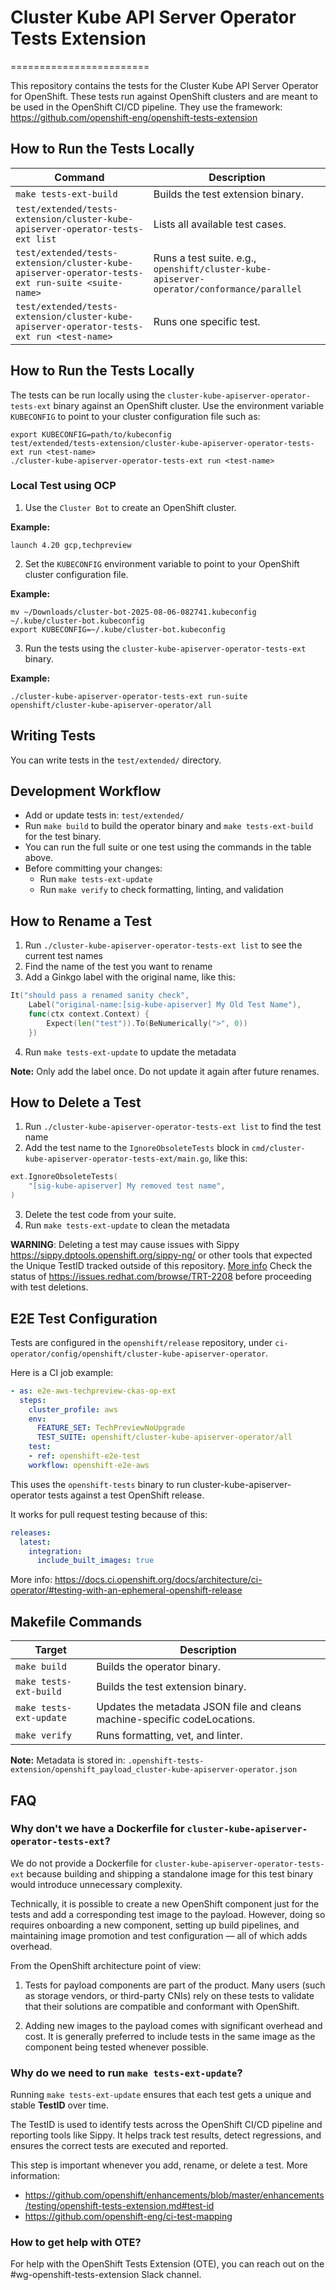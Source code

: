 # Cluster Kube API Server Operator Tests Extension
========================

This repository contains the tests for the Cluster Kube API Server Operator for OpenShift.
These tests run against OpenShift clusters and are meant to be used in the OpenShift CI/CD pipeline.
They use the framework: https://github.com/openshift-eng/openshift-tests-extension

## How to Run the Tests Locally

| Command                                                                                    | Description                                                              |
|--------------------------------------------------------------------------------------------|--------------------------------------------------------------------------|
| `make tests-ext-build`                                                                     | Builds the test extension binary.                                        |
| `test/extended/tests-extension/cluster-kube-apiserver-operator-tests-ext list`           | Lists all available test cases.                                          |
| `test/extended/tests-extension/cluster-kube-apiserver-operator-tests-ext run-suite <suite-name>` | Runs a test suite. e.g., `openshift/cluster-kube-apiserver-operator/conformance/parallel` |
| `test/extended/tests-extension/cluster-kube-apiserver-operator-tests-ext run <test-name>` | Runs one specific test.                                                  |


## How to Run the Tests Locally

The tests can be run locally using the `cluster-kube-apiserver-operator-tests-ext` binary against an OpenShift cluster.
Use the environment variable `KUBECONFIG` to point to your cluster configuration file such as:

```shell
export KUBECONFIG=path/to/kubeconfig
test/extended/tests-extension/cluster-kube-apiserver-operator-tests-ext run <test-name>
./cluster-kube-apiserver-operator-tests-ext run <test-name>
```

### Local Test using OCP

1. Use the `Cluster Bot` to create an OpenShift cluster.

**Example:**

```shell
launch 4.20 gcp,techpreview
```

2. Set the `KUBECONFIG` environment variable to point to your OpenShift cluster configuration file.

**Example:**

```shell
mv ~/Downloads/cluster-bot-2025-08-06-082741.kubeconfig ~/.kube/cluster-bot.kubeconfig
export KUBECONFIG=~/.kube/cluster-bot.kubeconfig
```

3. Run the tests using the `cluster-kube-apiserver-operator-tests-ext` binary.

**Example:**
```shell
./cluster-kube-apiserver-operator-tests-ext run-suite openshift/cluster-kube-apiserver-operator/all
```

## Writing Tests

You can write tests in the `test/extended/` directory.

## Development Workflow

- Add or update tests in: `test/extended/`
- Run `make build` to build the operator binary and `make tests-ext-build` for the test binary.
- You can run the full suite or one test using the commands in the table above.
- Before committing your changes:
    - Run `make tests-ext-update`
    - Run `make verify` to check formatting, linting, and validation

## How to Rename a Test

1. Run `./cluster-kube-apiserver-operator-tests-ext list` to see the current test names
2. Find the name of the test you want to rename
3. Add a Ginkgo label with the original name, like this:

```go
It("should pass a renamed sanity check",
	Label("original-name:[sig-kube-apiserver] My Old Test Name"),
	func(ctx context.Context) {
		Expect(len("test")).To(BeNumerically(">", 0))
	})
```

4. Run `make tests-ext-update` to update the metadata

**Note:** Only add the label once. Do not update it again after future renames.

## How to Delete a Test

1. Run `./cluster-kube-apiserver-operator-tests-ext list` to find the test name
2. Add the test name to the `IgnoreObsoleteTests` block in `cmd/cluster-kube-apiserver-operator-tests-ext/main.go`, like this:

```go
ext.IgnoreObsoleteTests(
    "[sig-kube-apiserver] My removed test name",
)
```

3. Delete the test code from your suite.
4. Run `make tests-ext-update` to clean the metadata

**WARNING**: Deleting a test may cause issues with Sippy https://sippy.dptools.openshift.org/sippy-ng/
or other tools that expected the Unique TestID tracked outside of this repository. [More info](https://github.com/openshift-eng/ci-test-mapping)
Check the status of https://issues.redhat.com/browse/TRT-2208 before proceeding with test deletions.

## E2E Test Configuration

Tests are configured in the `openshift/release` repository, under `ci-operator/config/openshift/cluster-kube-apiserver-operator`.

Here is a CI job example:

```yaml
- as: e2e-aws-techpreview-ckas-op-ext
  steps:
    cluster_profile: aws
    env:
      FEATURE_SET: TechPreviewNoUpgrade
      TEST_SUITE: openshift/cluster-kube-apiserver-operator/all
    test:
    - ref: openshift-e2e-test
    workflow: openshift-e2e-aws
```

This uses the `openshift-tests` binary to run cluster-kube-apiserver-operator tests against a test OpenShift release.

It works for pull request testing because of this:

```yaml
releases:
  latest:
    integration:
      include_built_images: true
```

More info: https://docs.ci.openshift.org/docs/architecture/ci-operator/#testing-with-an-ephemeral-openshift-release

## Makefile Commands

| Target                   | Description                                                                  |
|--------------------------|------------------------------------------------------------------------------|
| `make build`             | Builds the operator binary.                                                      |
| `make tests-ext-build`   | Builds the test extension binary.                                            |
| `make tests-ext-update`  | Updates the metadata JSON file and cleans machine-specific codeLocations.    |
| `make verify`            | Runs formatting, vet, and linter.                                            |

**Note:** Metadata is stored in: `.openshift-tests-extension/openshift_payload_cluster-kube-apiserver-operator.json`

## FAQ

### Why don't we have a Dockerfile for `cluster-kube-apiserver-operator-tests-ext`?

We do not provide a Dockerfile for `cluster-kube-apiserver-operator-tests-ext` because building and shipping a 
standalone image for this test binary would introduce unnecessary complexity.

Technically, it is possible to create a new OpenShift component just for the 
tests and add a corresponding test image to the payload. However, doing so requires 
onboarding a new component, setting up build pipelines, and maintaining image promotion 
and test configuration — all of which adds overhead.

From the OpenShift architecture point of view:

1. Tests for payload components are part of the product. Many users (such as storage vendors, or third-party CNIs)
rely on these tests to validate that their solutions are compatible and conformant with OpenShift.

2. Adding new images to the payload comes with significant overhead and cost. 
It is generally preferred to include tests in the same image as the component 
being tested whenever possible.

### Why do we need to run `make tests-ext-update`?

Running `make tests-ext-update` ensures that each test gets a unique and stable **TestID** over time.

The TestID is used to identify tests across the OpenShift CI/CD pipeline and reporting tools like Sippy. 
It helps track test results, detect regressions, and ensures the correct tests are 
executed and reported.

This step is important whenever you add, rename, or delete a test.
More information:
- https://github.com/openshift/enhancements/blob/master/enhancements/testing/openshift-tests-extension.md#test-id
- https://github.com/openshift-eng/ci-test-mapping

### How to get help with OTE?

For help with the OpenShift Tests Extension (OTE), you can reach out on the #wg-openshift-tests-extension Slack channel.
